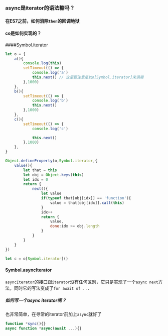 ### async是iterator的语法糖吗？

#### 在ES7之前，如何消除`then`的回调地狱

#### co是如何实现的？



####Symbol.iterator

```javascript
let o = {
    a(){
        console.log(this)
        setTimeout(() => {
            console.log('a')
            this.next() // 这里要注意是以o[Symbol.iterator]来调用
        },1000)
    },
    b(){
        setTimeout(() => {
            console.log('b')
            this.next()
        },1000)
    },
    c(){
        setTimeout(() => {
            console.log('c')

            this.next()
        },1000)
    },
}

Object.defineProperty(o,Symbol.iterator,{
    value(){
        let that = this
        let obj = Object.keys(this)
        let idx = 0
        return {
            next(){
                let value
                if(typeof that[obj[idx]] == 'function'){
                    value = that[obj[idx]].call(this)
                }
                idx++
                return {
                    value,
                    done:idx >= obj.length
                }
            }
        }
    }
})

let c = o[Symbol.iterator]()
```

#### Symbol.asyncIterator

`asyncIterator`的接口跟`iterator`没有任何区别，它只是实现了一个`async next`方法，同时它的写法变成了`for await of ...`



##### 如何写一个async iterator呢？

也非常简单，在寻常的iterator前加上`async`就好了

```javascript
function *sync(){}
async function *async(await ...){}
```




